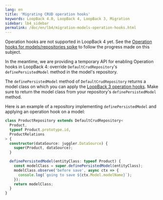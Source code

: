 ```yaml
---
lang: en
title: 'Migrating CRUD operation hooks'
keywords: LoopBack 4.0, LoopBack 4, LoopBack 3, Migration
sidebar: lb4_sidebar
permalink: /doc/en/lb4/migration-models-operation-hooks.html
---
```


Operation hooks are not supported in LoopBack 4 yet. See the
[Operation hooks for models/repositories spike](https://github.com/strongloop/loopback-next/issues/1919)
to follow the progress made on this subject.

In the meantime, we are providing a temporary API for enabling Operation hooks
in LoopBack 4: override `DefaultCrudRepository`'s `definePersistedModel` method
in the model's repository.

The `definePersistedModel` method of `DefaultCrudRepository` returns a model
class on which you can apply the
[LoopBack 3 operation hooks](https://loopback.io/doc/en/lb3/Operation-hooks.html).
Make sure to return the model class from your repository's
`definePersistedModel` method.

Here is an example of a repository implementing `definePersistedModel` and
applying an operation hook on a model:

```ts
class ProductRepository extends DefaultCrudRepository<
  Product,
  typeof Product.prototype.id,
  ProductRelations
> {
  constructor(dataSource: juggler.DataSource) {
    super(Product, dataSource);
  }

  definePersistedModel(entityClass: typeof Product) {
    const modelClass = super.definePersistedModel(entityClass);
    modelClass.observe('before save', async ctx => {
      console.log(`going to save ${ctx.Model.modelName}`);
    });
    return modelClass;
  }
}
```
